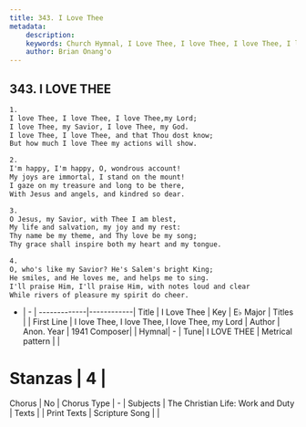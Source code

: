```yaml
---
title: 343. I Love Thee
metadata:
    description: 
    keywords: Church Hymnal, I Love Thee, I love Thee, I love Thee, I love Thee, my Lord, 
    author: Brian Onang'o
---
```



## 343. I LOVE THEE

```txt
1.
I love Thee, I love Thee, I love Thee,my Lord;
I love Thee, my Savior, I love Thee, my God.
I love Thee, I love Thee, and that Thou dost know;
But how much I love Thee my actions will show.

2.
I'm happy, I'm happy, O, wondrous account!
My joys are immortal, I stand on the mount!
I gaze on my treasure and long to be there,
With Jesus and angels, and kindred so dear.

3.
O Jesus, my Savior, with Thee I am blest,
My life and salvation, my joy and my rest:
Thy name be my theme, and Thy love be my song;
Thy grace shall inspire both my heart and my tongue.

4.
O, who's like my Savior? He's Salem's bright King;
He smiles, and He loves me, and helps me to sing.
I'll praise Him, I'll praise Him, with notes loud and clear
While rivers of pleasure my spirit do cheer.

```

- |   -  |
-------------|------------|
Title | I Love Thee |
Key | E♭ Major |
Titles |  |
First Line | I love Thee, I love Thee, I love Thee, my Lord |
Author | Anon.
Year | 1941
Composer|  |
Hymnal|  - |
Tune| I LOVE THEE |
Metrical pattern | |
# Stanzas | 4 |
Chorus | No |
Chorus Type | - |
Subjects | The Christian Life: Work and Duty |
Texts |  |
Print Texts | 
Scripture Song |  |
  
